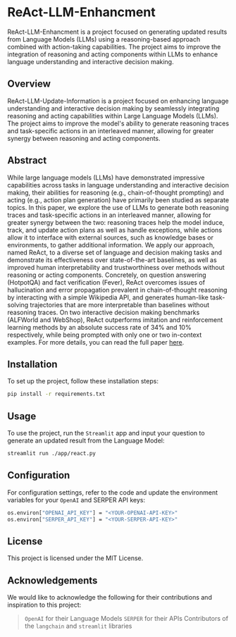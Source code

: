 # ReAct-LLM-Enhancment
ReAct-LLM-Enhancment is a project focused on generating updated results from Language Models (LLMs) using a reasoning-based approach combined with action-taking capabilities. The project aims to improve the integration of reasoning and acting components within LLMs to enhance language understanding and interactive decision making.

## Overview

ReAct-LLM-Update-Information is a project focused on enhancing language understanding and interactive decision making by seamlessly integrating reasoning and acting capabilities within Large Language Models (LLMs). The project aims to improve the model's ability to generate reasoning traces and task-specific actions in an interleaved manner, allowing for greater synergy between reasoning and acting components.

## Abstract

While large language models (LLMs) have demonstrated impressive capabilities across tasks in language understanding and interactive decision making, their abilities for reasoning (e.g., chain-of-thought prompting) and acting (e.g., action plan generation) have primarily been studied as separate topics. In this paper, we explore the use of LLMs to generate both reasoning traces and task-specific actions in an interleaved manner, allowing for greater synergy between the two: reasoning traces help the model induce, track, and update action plans as well as handle exceptions, while actions allow it to interface with external sources, such as knowledge bases or environments, to gather additional information. We apply our approach, named ReAct, to a diverse set of language and decision making tasks and demonstrate its effectiveness over state-of-the-art baselines, as well as improved human interpretability and trustworthiness over methods without reasoning or acting components. Concretely, on question answering (HotpotQA) and fact verification (Fever), ReAct overcomes issues of hallucination and error propagation prevalent in chain-of-thought reasoning by interacting with a simple Wikipedia API, and generates human-like task-solving trajectories that are more interpretable than baselines without reasoning traces. On two interactive decision making benchmarks (ALFWorld and WebShop), ReAct outperforms imitation and reinforcement learning methods by an absolute success rate of 34% and 10% respectively, while being prompted with only one or two in-context examples. For more details, you can read the full paper [here](https://react-lm.github.io/).

## Installation

To set up the project, follow these installation steps:

  ```bash
  pip install -r requirements.txt

```
## Usage
To use the project, run the `Streamlit` app and input your question to generate an updated result from the Language Model:

  ```bash
  streamlit run ./app/react.py
```
## Configuration
For configuration settings, refer to the code and update the environment variables for your `OpenAI` and SERPER API keys:

```bash
os.environ["OPENAI_API_KEY"] = "<YOUR-OPENAI-API-KEY>"
os.environ["SERPER_API_KEY"] = "<YOUR-SERPER-API-KEY>"
```
## License
This project is licensed under the MIT License.

## Acknowledgements
We would like to acknowledge the following for their contributions and inspiration to this project:

> `OpenAI` for their Language Models
> `SERPER` for their APIs
> Contributors of the `langchain` and `streamlit` libraries

